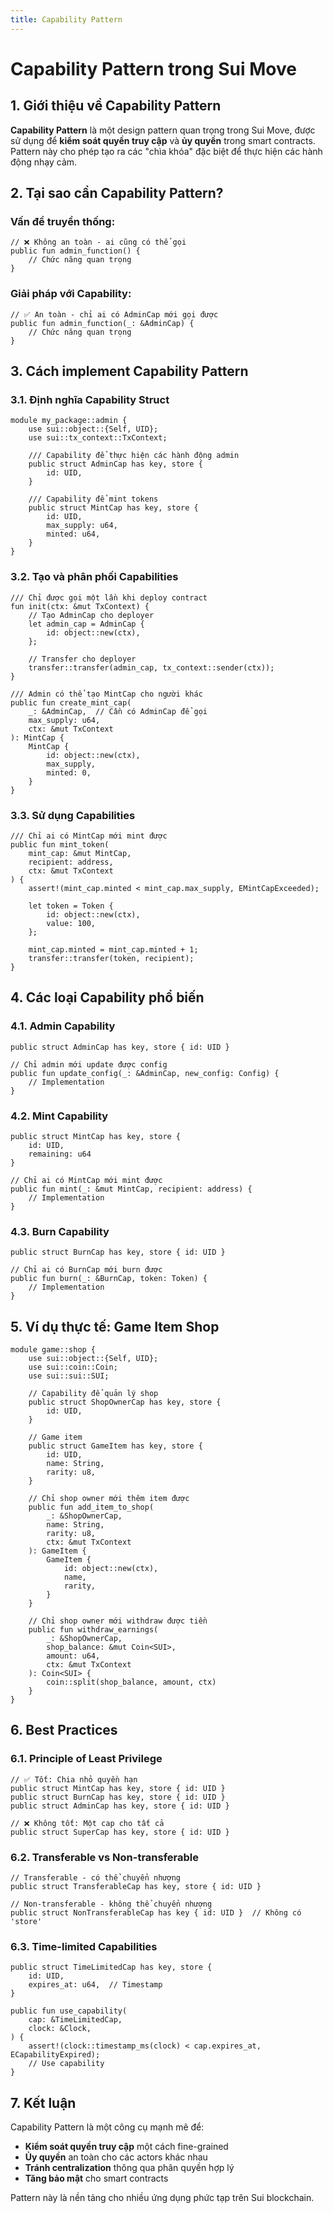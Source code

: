 ```yaml
---
title: Capability Pattern
---
```


# Capability Pattern trong Sui Move

## 1. Giới thiệu về Capability Pattern

**Capability Pattern** là một design pattern quan trọng trong Sui Move, được sử dụng để **kiểm soát quyền truy cập** và **ủy quyền** trong smart contracts. Pattern này cho phép tạo ra các "chìa khóa" đặc biệt để thực hiện các hành động nhạy cảm.

## 2. Tại sao cần Capability Pattern?

### Vấn đề truyền thống:
```move
// ❌ Không an toàn - ai cũng có thể gọi
public fun admin_function() {
    // Chức năng quan trọng
}
```

### Giải pháp với Capability:
```move
// ✅ An toàn - chỉ ai có AdminCap mới gọi được
public fun admin_function(_: &AdminCap) {
    // Chức năng quan trọng
}
```

## 3. Cách implement Capability Pattern

### 3.1. Định nghĩa Capability Struct
```move
module my_package::admin {
    use sui::object::{Self, UID};
    use sui::tx_context::TxContext;

    /// Capability để thực hiện các hành động admin
    public struct AdminCap has key, store {
        id: UID,
    }

    /// Capability để mint tokens
    public struct MintCap has key, store {
        id: UID,
        max_supply: u64,
        minted: u64,
    }
}
```

### 3.2. Tạo và phân phối Capabilities
```move
/// Chỉ được gọi một lần khi deploy contract
fun init(ctx: &mut TxContext) {
    // Tạo AdminCap cho deployer
    let admin_cap = AdminCap {
        id: object::new(ctx),
    };
    
    // Transfer cho deployer
    transfer::transfer(admin_cap, tx_context::sender(ctx));
}

/// Admin có thể tạo MintCap cho người khác
public fun create_mint_cap(
    _: &AdminCap,  // Cần có AdminCap để gọi
    max_supply: u64,
    ctx: &mut TxContext
): MintCap {
    MintCap {
        id: object::new(ctx),
        max_supply,
        minted: 0,
    }
}
```

### 3.3. Sử dụng Capabilities
```move
/// Chỉ ai có MintCap mới mint được
public fun mint_token(
    mint_cap: &mut MintCap,
    recipient: address,
    ctx: &mut TxContext
) {
    assert!(mint_cap.minted < mint_cap.max_supply, EMintCapExceeded);
    
    let token = Token {
        id: object::new(ctx),
        value: 100,
    };
    
    mint_cap.minted = mint_cap.minted + 1;
    transfer::transfer(token, recipient);
}
```

## 4. Các loại Capability phổ biến

### 4.1. Admin Capability
```move
public struct AdminCap has key, store { id: UID }

// Chỉ admin mới update được config
public fun update_config(_: &AdminCap, new_config: Config) {
    // Implementation
}
```

### 4.2. Mint Capability
```move
public struct MintCap has key, store { 
    id: UID,
    remaining: u64 
}

// Chỉ ai có MintCap mới mint được
public fun mint(_: &mut MintCap, recipient: address) {
    // Implementation
}
```

### 4.3. Burn Capability
```move
public struct BurnCap has key, store { id: UID }

// Chỉ ai có BurnCap mới burn được
public fun burn(_: &BurnCap, token: Token) {
    // Implementation
}
```

## 5. Ví dụ thực tế: Game Item Shop

```move
module game::shop {
    use sui::object::{Self, UID};
    use sui::coin::Coin;
    use sui::sui::SUI;

    // Capability để quản lý shop
    public struct ShopOwnerCap has key, store {
        id: UID,
    }

    // Game item
    public struct GameItem has key, store {
        id: UID,
        name: String,
        rarity: u8,
    }

    // Chỉ shop owner mới thêm item được
    public fun add_item_to_shop(
        _: &ShopOwnerCap,
        name: String,
        rarity: u8,
        ctx: &mut TxContext
    ): GameItem {
        GameItem {
            id: object::new(ctx),
            name,
            rarity,
        }
    }

    // Chỉ shop owner mới withdraw được tiền
    public fun withdraw_earnings(
        _: &ShopOwnerCap,
        shop_balance: &mut Coin<SUI>,
        amount: u64,
        ctx: &mut TxContext
    ): Coin<SUI> {
        coin::split(shop_balance, amount, ctx)
    }
}
```

## 6. Best Practices

### 6.1. Principle of Least Privilege
```move
// ✅ Tốt: Chia nhỏ quyền hạn
public struct MintCap has key, store { id: UID }
public struct BurnCap has key, store { id: UID }
public struct AdminCap has key, store { id: UID }

// ❌ Không tốt: Một cap cho tất cả
public struct SuperCap has key, store { id: UID }
```

### 6.2. Transferable vs Non-transferable
```move
// Transferable - có thể chuyển nhượng
public struct TransferableCap has key, store { id: UID }

// Non-transferable - không thể chuyển nhượng
public struct NonTransferableCap has key { id: UID }  // Không có 'store'
```

### 6.3. Time-limited Capabilities
```move
public struct TimeLimitedCap has key, store {
    id: UID,
    expires_at: u64,  // Timestamp
}

public fun use_capability(
    cap: &TimeLimitedCap,
    clock: &Clock,
) {
    assert!(clock::timestamp_ms(clock) < cap.expires_at, ECapabilityExpired);
    // Use capability
}
```

## 7. Kết luận

Capability Pattern là một công cụ mạnh mẽ để:
- **Kiểm soát quyền truy cập** một cách fine-grained
- **Ủy quyền** an toàn cho các actors khác nhau
- **Tránh centralization** thông qua phân quyền hợp lý
- **Tăng bảo mật** cho smart contracts

Pattern này là nền tảng cho nhiều ứng dụng phức tạp trên Sui blockchain. 